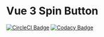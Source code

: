 # Vue 3 Spin Button
[![CircleCI Badge](https://circleci.com/gh/open-saurus/vue3-spinbutton.svg?style=svg)](https://app.circleci.com/pipelines/github/open-saurus/vue3-spinbutton)
[![Codacy Badge](https://app.codacy.com/project/badge/Grade/a49fa55494504c1ca7cc933f0826f065)](https://www.codacy.com/gh/open-saurus/vue3-spinbutton/dashboard?utm_source=github.com&amp;utm_medium=referral&amp;utm_content=open-saurus/vue3-spinbutton&amp;utm_campaign=Badge_Grade)
